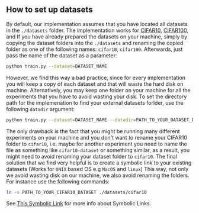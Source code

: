 ## How to set up datasets
By default, our implementation assumes that you have located all datasets in the `./datasets` folder. 
The implementation works for 
[CIFAR10](https://www.cs.toronto.edu/~kriz/cifar.html), 
[CIFAR100](https://www.cs.toronto.edu/~kriz/cifar.html), and 
 If you have already prepared the datasets on your machine, simply by copying the dataset folders into the `./datasets` and renaming the copied folder as one of the following names: `cifar10`, `cifar100`. 
Afterwards, just pass the name of the dataset as a parameter: 
```bash 
python train.py --dataset=DATASET_NAME
```

However, we find this way a bad practice, since for every implementation you will keep a copy of each dataset and that will waste the hard disk on machine. 
Alternatively, you may keep one folder on your machine for all the experiments that you have to avoid wasting your disk.
To set the directory path for the implemenation to find your external datasets forlder, use the following `datadir` argument: 
```bash 
python train.py --dataset=DATASET_NAME --datadir=PATH_TO_YOUR_DATASET_DIR
```

The only drawback is the fact that you might be running many different experiments on your machine and you don't want to rename your CIFAR10 folder to `cifar10`, i.e. maybe for another experiment you need to name the file as something like `cifar10-dataset` or something similar, as a result, you might need to avoid renaming your dataset folder to `cifar10`. 
The final solution that we find very helpful is to create a symbolic link to your existing datasets (Works for `UNIX` based OS e.g `MacOS` and `linux`)
This way, not only we avoid wasting disk on our machine, we also avoid renaming the folders.
For instance use the following commands:
```bash
ln -s PATH_TO_YOUR_CIFAR10_DATASET ./datasets/cifar10
```
See [This Symbolic Link](https://kb.iu.edu/d/abbe "ln tutorail") for more info about Symbolic Links. 
